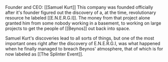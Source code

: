 Founder and CEO: [[Samuel Kurt]]
This company was founded officially after it's founder figured out the discovery of a, at the time, revolutionary resource he labeled [[E.N.E.R.G.I]]. The money from that project alone granted him from some nobody working in a basement, to working on large projects to get the people of [[Beynos]] out back into space.

Samuel Kurt's discoveries lead to all sorts of things, but one of the most important ones right after the discovery of E.N.E.R.G.I, was what happened when he finally managed to breach Beynos' atmosphere, that of which is for now labeled as [[The Splinter Event]].